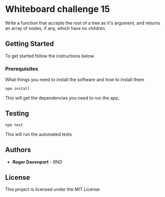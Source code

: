 # Whiteboard challenge 15

Write a function that accepts the root of a tree as it's argument, and returns an array of nodes, if any, which have no children.

## Getting Started

To get started follow the instructions below.

### Prerequisites

What things you need to install the software and how to install them

```
npm install
```

This will get the dependencies you need to run the app,



## Testing

```
npm test
```
This will run the automated tests



## Authors

* **Roger Davenport** - *RND* 


## License

This project is licensed under the MIT License 

